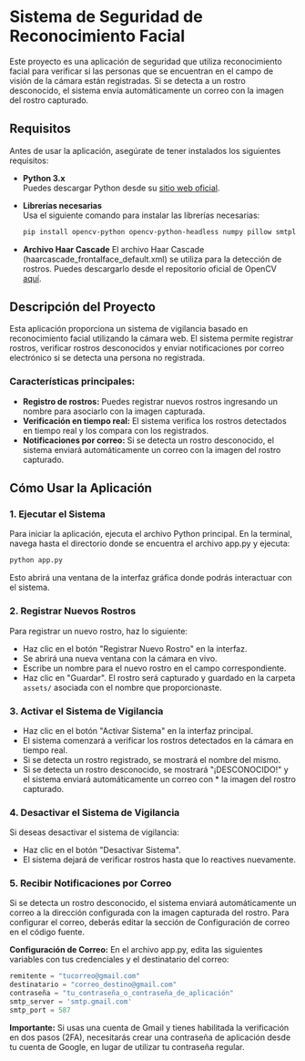 # Sistema de Seguridad de Reconocimiento Facial

Este proyecto es una aplicación de seguridad que utiliza reconocimiento facial para verificar si las personas que se encuentran en el campo de visión de la cámara están registradas. Si se detecta a un rostro desconocido, el sistema envía automáticamente un correo con la imagen del rostro capturado.

## Requisitos

Antes de usar la aplicación, asegúrate de tener instalados los siguientes requisitos:

- **Python 3.x**  
  Puedes descargar Python desde su [sitio web oficial](https://www.python.org/downloads/).
  
- **Librerías necesarias**  
  Usa el siguiente comando para instalar las librerías necesarias:
  ```bash
  pip install opencv-python opencv-python-headless numpy pillow smtplib  
  ```
- **Archivo Haar Cascade**
  El archivo Haar Cascade (haarcascade_frontalface_default.xml) se utiliza para la detección de rostros. Puedes descargarlo desde el repositorio oficial de OpenCV [aquí](https://github.com/opencv/opencv/tree/master/data/haarcascades).

## Descripción del Proyecto

Esta aplicación proporciona un sistema de vigilancia basado en reconocimiento facial utilizando la cámara web. El sistema permite registrar rostros, verificar rostros desconocidos y enviar notificaciones por correo electrónico si se detecta una persona no registrada.

### Características principales:
* **Registro de rostros:** Puedes registrar nuevos rostros ingresando un nombre para asociarlo con la imagen capturada.
* **Verificación en tiempo real:** El sistema verifica los rostros detectados en tiempo real y los compara con los registrados.
* **Notificaciones por correo:** Si se detecta un rostro desconocido, el sistema enviará automáticamente un correo con la imagen del rostro capturado.

## Cómo Usar la Aplicación

### 1. Ejecutar el Sistema
Para iniciar la aplicación, ejecuta el archivo Python principal. En la terminal, navega hasta el directorio donde se encuentra el archivo app.py y ejecuta:

```bash
python app.py
```
Esto abrirá una ventana de la interfaz gráfica donde podrás interactuar con el sistema.

### 2. Registrar Nuevos Rostros
Para registrar un nuevo rostro, haz lo siguiente:

* Haz clic en el botón "Registrar Nuevo Rostro" en la interfaz.
* Se abrirá una nueva ventana con la cámara en vivo.
* Escribe un nombre para el nuevo rostro en el campo correspondiente.
* Haz clic en "Guardar". El rostro será capturado y guardado en la carpeta `assets/` asociada con el nombre que proporcionaste.

### 3. Activar el Sistema de Vigilancia
* Haz clic en el botón "Activar Sistema" en la interfaz principal.
* El sistema comenzará a verificar los rostros detectados en la cámara en tiempo real.
* Si se detecta un rostro registrado, se mostrará el nombre del mismo.
* Si se detecta un rostro desconocido, se mostrará "¡DESCONOCIDO!" y el sistema enviará automáticamente un correo con * la imagen del rostro capturado.

### 4. Desactivar el Sistema de Vigilancia
Si deseas desactivar el sistema de vigilancia:

* Haz clic en el botón "Desactivar Sistema".
* El sistema dejará de verificar rostros hasta que lo reactives nuevamente.

### 5. Recibir Notificaciones por Correo
Si se detecta un rostro desconocido, el sistema enviará automáticamente un correo a la dirección configurada con la imagen capturada del rostro. Para configurar el correo, deberás editar la sección de Configuración de correo en el código fuente.

**Configuración de Correo:**
En el archivo app.py, edita las siguientes variables con tus credenciales y el destinatario del correo:

```python
remitente = "tucorreo@gmail.com"
destinatario = "correo_destino@gmail.com"
contraseña = "tu_contraseña_o_contraseña_de_aplicación"
smtp_server = 'smtp.gmail.com'
smtp_port = 587
```

**Importante:** Si usas una cuenta de Gmail y tienes habilitada la verificación en dos pasos (2FA), necesitarás crear una contraseña de aplicación desde tu cuenta de Google, en lugar de utilizar tu contraseña regular.














